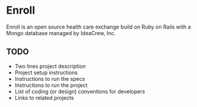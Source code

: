# Enroll

Enroll is an open source health care exchange build on Ruby on Rails with a Mongo database managed by IdeaCrew, Inc.

## TODO 
* Two lines project description
* Project setup instructions
* Instructions to run the specs
* Instructions to run the project
* List of coding (or design) conventions for developers
* Links to related projects

